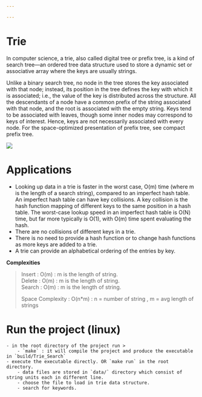 ```yaml
---

---
```

#  Trie
In computer science, a trie, also called digital tree or prefix tree, is a kind of search tree—an ordered tree data structure used to store a dynamic set or associative array where the keys are usually strings.

Unlike a binary search tree, no node in the tree stores the key associated with that node; instead, its position in the tree defines the key with which it is associated; i.e., the value of the key is distributed across the structure. All the descendants of a node have a common prefix of the string associated with that node, and the root is associated with the empty string. Keys tend to be associated with leaves, though some inner nodes may correspond to keys of interest. Hence, keys are not necessarily associated with every node. For the space-optimized presentation of prefix tree, see compact prefix tree.

![](https://4.bp.blogspot.com/-8k4wh7UHgk0/WXmLHldDZyI/AAAAAAAAACo/KgI2LkJKaiQzMCecx91dOFrSKcCdWDxhgCLcBGAs/s640/trie.png)

# Applications

- Looking up data in a trie is faster in the worst case, O(m) time (where m is the length of a search string), compared to an imperfect hash table. An imperfect hash table can have key collisions. A key collision is the hash function mapping of different keys to the same position in a hash table. The worst-case lookup speed in an imperfect hash table is O(N) time, but far more typically is O(1), with O(m) time spent evaluating the hash.
- There are no collisions of different keys in a trie.
- There is no need to provide a hash function or to change hash functions as more keys are added to a trie.
- A trie can provide an alphabetical ordering of the entries by key.


**Complexities**
> Insert : O(m)    : m is the length of string. <br>
> Delete : O(m)    : m is the length of string. <br>
> Search : O(m)    :  m is the length of string. <br>
>
> Space Complexity : O(n*m)     :  n = number of string , m = avg length of strings

# Run the project (linux)
    - in the root directory of the project run >
        - `make` : it will compile the project and produce the executable in `build/Trie_Search`
    - execute the executable directly. OR `make run` in the root directory.
        - data files are stored in `data/` directory which consist of string units each in different line.
        - choose the file to load in trie data structure.
        - search for keywords.   
